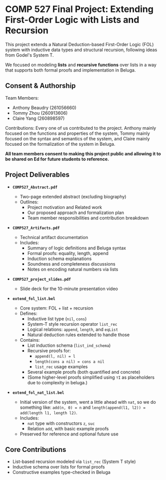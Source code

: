 # COMP 527 Final Project: Extending First-Order Logic with Lists and Recursion

This project extends a Natural Deduction-based First-Order Logic (FOL) system with inductive data types and structural recursion, following ideas from Godel's System T.

We focused on modeling **lists** and **recursive functions** over lists in a way that supports both formal proofs and implementation in Beluga.

## Consent & Authorship

Team Members:
- Anthony Beaudry (261056660)
- Tommy Zhou (260913606)
- Claire Yang (260898597)

Contributions:
Every one of us contributed to the project. Anthony mainly focused on the functions and properties of the system, Tommy mainly focused on the syntax and semantics of the system, and Claire mainly focused on the formalization of the system in Beluga.

**All team members consent to making this project public and allowing it to be shared on Ed for future students to reference.**


## Project Deliverables

- **`COMP527_Abstract.pdf`**
  - Two-page extended abstract (excluding biography)
  - Outlines:
    - Project motivation and Related work
    - Our proposed approach and formalization plan
    - Team member responsibilities and contribution breakdown

- **`COMP527_Artifacts.pdf`**
  - Technical artifact documentation
  - Includes:
    - Summary of logic definitions and Beluga syntax
    - Formal proofs: equality, length, append
    - Induction schema explanations
    - Soundness and completeness discussions
    - Notes on encoding natural numbers via lists

- **`COMP527_project_slides.pdf`**
  - Slide deck for the 10-minute presentation video

- **`extend_fol_list.bel`**
  - Core system: FOL + list + recursion
  - Defines:
    - Inductive list type (`nil`, `cons`)
    - System-T style recursion operator `list_rec`
    - Logical relations: `append`, `length`, and `eqList`
    - Natural deduction rules extended to handle those
  - Contains:
    - List induction schema (`list_ind_schema`)
    - Recursive proofs for:
      - `append(l, nil) = l`
      - `length(cons a nil) = cons a nil`
      - `list_rec` usage examples
    - Several example proofs (both quantified and concrete)
    - (Some higher-level proofs simplified using `⊤I` as placeholders due to complexity in beluga.)

- **`extend_fol_nat_list.bel`**
  - Initial version of the system, went a little ahead with `nat`, so we do something like: `add(n, 0) = n` and `length(append(l1, l2)) = add(length l1, length l2)`.
  - Includes:
    - `nat` type with constructors `z`, `suc`
    - Relation `add`, with basic example proofs
  - Preserved for reference and optional future use

## Core Contributions
- List-based recursion modeled via `list_rec` (System T style)
- Inductive schema over lists for formal proofs
- Constructive examples type-checked in Beluga
